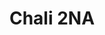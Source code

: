---
title: "Chali 2NA"
summary: "The Los Angeles, California baritone rapper best known as Chali 2NA has been referred to as the ambassador for - though he is well-known for being a member of J5. He also was a founding member of Ozomatli, and though he is no longer an official part of the group, he has appeared on a number of their subsequent albums. Prior to those two groups, he was a member of the group Unity Committee."
image: "chali-2na.jpg"
apple_music_artist_url: "https://music.apple.com/gb/artist/chali-2na/147987938"
wikipedia_url: "none"
---